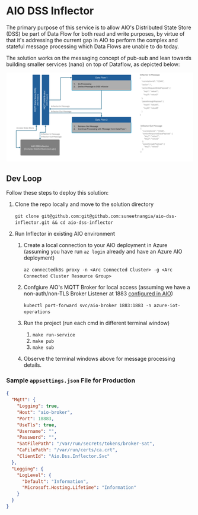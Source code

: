 # AIO DSS Inflector

The primary purpose of this service is to allow AIO's Distributed State Store (DSS) be part of Data Flow for both read and write purposes, by virtue of that it's addressing the current gap in AIO to perform the complex and stateful message processing which Data Flows are unable to do today.

The solution works on the messaging concept of pub-sub and lean towards building smaller services (nano) on top of Dataflow, as depicted below:

![AIO DSS Inflector](docs/media/aio-dss-inflector.png)

## Dev Loop

Follow these steps to deploy this solution:

1. Clone the repo locally and move to the solution directory

    `git clone git@github.com:git@github.com:suneetnangia/aio-dss-inflector.git && cd aio-dss-inflector`

2. Run Inflector in existing AIO environment

    1. Create a local connection to your AIO deployment in Azure (assuming you have run `az login` already and have an Azure AIO deployment)

        `az connectedk8s proxy -n <Arc Connected Cluster> -g <Arc Connected Cluster Resource Group>`

    2. Confgiure AIO's MQTT Broker for local access (assuming we have a non-auth/non-TLS Broker Listener at 1883 [configured in AIO](https://learn.microsoft.com/en-us/azure/iot-operations/manage-mqtt-broker/howto-configure-brokerlistener?tabs=portal%2Ctest#example-create-a-new-listener-with-two-ports))

        `kubectl port-forward svc/aio-broker 1883:1883 -n azure-iot-operations`

    3. Run the project (run each cmd in different terminal window)

        1. `make run-service`
        2. `make pub`
        3. `make sub`

    4. Observe the terminal windows above for message processing details.

### Sample `appsettings.json` File for Production

```json
{
  "Mqtt": {
    "Logging": true,
    "Host": "aio-broker",
    "Port": 18883,
    "UseTls": true,
    "Username": "",
    "Password": "",
    "SatFilePath": "/var/run/secrets/tokens/broker-sat",
    "CaFilePath": "/var/run/certs/ca.crt",
    "ClientId": "Aio.Dss.Inflector.Svc"
  },
  "Logging": {
    "LogLevel": {
      "Default": "Information",
      "Microsoft.Hosting.Lifetime": "Information"
    }
  }
}
```
